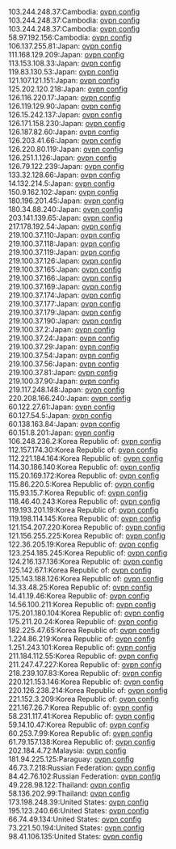 103.244.248.37:Cambodia: [ovpn config](vpn/103_244_248_37.ovpn)  
103.244.248.37:Cambodia: [ovpn config](vpn/103_244_248_37.ovpn)  
103.244.248.37:Cambodia: [ovpn config](vpn/103_244_248_37.ovpn)  
58.97.192.156:Cambodia: [ovpn config](vpn/58_97_192_156.ovpn)  
106.137.255.81:Japan: [ovpn config](vpn/106_137_255_81.ovpn)  
111.168.129.209:Japan: [ovpn config](vpn/111_168_129_209.ovpn)  
113.153.108.33:Japan: [ovpn config](vpn/113_153_108_33.ovpn)  
119.83.130.53:Japan: [ovpn config](vpn/119_83_130_53.ovpn)  
121.107.121.151:Japan: [ovpn config](vpn/121_107_121_151.ovpn)  
125.202.120.218:Japan: [ovpn config](vpn/125_202_120_218.ovpn)  
126.116.220.17:Japan: [ovpn config](vpn/126_116_220_17.ovpn)  
126.119.129.90:Japan: [ovpn config](vpn/126_119_129_90.ovpn)  
126.15.242.137:Japan: [ovpn config](vpn/126_15_242_137.ovpn)  
126.171.158.230:Japan: [ovpn config](vpn/126_171_158_230.ovpn)  
126.187.82.60:Japan: [ovpn config](vpn/126_187_82_60.ovpn)  
126.203.41.66:Japan: [ovpn config](vpn/126_203_41_66.ovpn)  
126.220.80.119:Japan: [ovpn config](vpn/126_220_80_119.ovpn)  
126.251.1.126:Japan: [ovpn config](vpn/126_251_1_126.ovpn)  
126.79.122.239:Japan: [ovpn config](vpn/126_79_122_239.ovpn)  
133.32.128.66:Japan: [ovpn config](vpn/133_32_128_66.ovpn)  
14.132.214.5:Japan: [ovpn config](vpn/14_132_214_5.ovpn)  
150.9.162.102:Japan: [ovpn config](vpn/150_9_162_102.ovpn)  
180.196.201.45:Japan: [ovpn config](vpn/180_196_201_45.ovpn)  
180.34.88.240:Japan: [ovpn config](vpn/180_34_88_240.ovpn)  
203.141.139.65:Japan: [ovpn config](vpn/203_141_139_65.ovpn)  
217.178.192.54:Japan: [ovpn config](vpn/217_178_192_54.ovpn)  
219.100.37.110:Japan: [ovpn config](vpn/219_100_37_110.ovpn)  
219.100.37.118:Japan: [ovpn config](vpn/219_100_37_118.ovpn)  
219.100.37.119:Japan: [ovpn config](vpn/219_100_37_119.ovpn)  
219.100.37.126:Japan: [ovpn config](vpn/219_100_37_126.ovpn)  
219.100.37.165:Japan: [ovpn config](vpn/219_100_37_165.ovpn)  
219.100.37.166:Japan: [ovpn config](vpn/219_100_37_166.ovpn)  
219.100.37.169:Japan: [ovpn config](vpn/219_100_37_169.ovpn)  
219.100.37.174:Japan: [ovpn config](vpn/219_100_37_174.ovpn)  
219.100.37.177:Japan: [ovpn config](vpn/219_100_37_177.ovpn)  
219.100.37.179:Japan: [ovpn config](vpn/219_100_37_179.ovpn)  
219.100.37.190:Japan: [ovpn config](vpn/219_100_37_190.ovpn)  
219.100.37.2:Japan: [ovpn config](vpn/219_100_37_2.ovpn)  
219.100.37.24:Japan: [ovpn config](vpn/219_100_37_24.ovpn)  
219.100.37.29:Japan: [ovpn config](vpn/219_100_37_29.ovpn)  
219.100.37.54:Japan: [ovpn config](vpn/219_100_37_54.ovpn)  
219.100.37.56:Japan: [ovpn config](vpn/219_100_37_56.ovpn)  
219.100.37.81:Japan: [ovpn config](vpn/219_100_37_81.ovpn)  
219.100.37.90:Japan: [ovpn config](vpn/219_100_37_90.ovpn)  
219.117.248.148:Japan: [ovpn config](vpn/219_117_248_148.ovpn)  
220.208.166.240:Japan: [ovpn config](vpn/220_208_166_240.ovpn)  
60.122.27.61:Japan: [ovpn config](vpn/60_122_27_61.ovpn)  
60.127.54.5:Japan: [ovpn config](vpn/60_127_54_5.ovpn)  
60.138.163.84:Japan: [ovpn config](vpn/60_138_163_84.ovpn)  
60.151.8.201:Japan: [ovpn config](vpn/60_151_8_201.ovpn)  
106.248.236.2:Korea Republic of: [ovpn config](vpn/106_248_236_2.ovpn)  
112.157.174.30:Korea Republic of: [ovpn config](vpn/112_157_174_30.ovpn)  
112.221.184.164:Korea Republic of: [ovpn config](vpn/112_221_184_164.ovpn)  
114.30.186.140:Korea Republic of: [ovpn config](vpn/114_30_186_140.ovpn)  
115.20.169.172:Korea Republic of: [ovpn config](vpn/115_20_169_172.ovpn)  
115.86.220.5:Korea Republic of: [ovpn config](vpn/115_86_220_5.ovpn)  
115.93.15.7:Korea Republic of: [ovpn config](vpn/115_93_15_7.ovpn)  
118.46.40.243:Korea Republic of: [ovpn config](vpn/118_46_40_243.ovpn)  
119.193.201.19:Korea Republic of: [ovpn config](vpn/119_193_201_19.ovpn)  
119.198.114.145:Korea Republic of: [ovpn config](vpn/119_198_114_145.ovpn)  
121.154.207.220:Korea Republic of: [ovpn config](vpn/121_154_207_220.ovpn)  
121.156.255.225:Korea Republic of: [ovpn config](vpn/121_156_255_225.ovpn)  
122.36.205.19:Korea Republic of: [ovpn config](vpn/122_36_205_19.ovpn)  
123.254.185.245:Korea Republic of: [ovpn config](vpn/123_254_185_245.ovpn)  
124.216.137.136:Korea Republic of: [ovpn config](vpn/124_216_137_136.ovpn)  
125.142.67.1:Korea Republic of: [ovpn config](vpn/125_142_67_1.ovpn)  
125.143.188.126:Korea Republic of: [ovpn config](vpn/125_143_188_126.ovpn)  
14.33.48.25:Korea Republic of: [ovpn config](vpn/14_33_48_25.ovpn)  
14.41.19.46:Korea Republic of: [ovpn config](vpn/14_41_19_46.ovpn)  
14.56.100.211:Korea Republic of: [ovpn config](vpn/14_56_100_211.ovpn)  
175.201.180.104:Korea Republic of: [ovpn config](vpn/175_201_180_104.ovpn)  
175.211.20.24:Korea Republic of: [ovpn config](vpn/175_211_20_24.ovpn)  
182.225.47.65:Korea Republic of: [ovpn config](vpn/182_225_47_65.ovpn)  
1.224.86.219:Korea Republic of: [ovpn config](vpn/1_224_86_219.ovpn)  
1.251.243.101:Korea Republic of: [ovpn config](vpn/1_251_243_101.ovpn)  
211.184.112.55:Korea Republic of: [ovpn config](vpn/211_184_112_55.ovpn)  
211.247.47.227:Korea Republic of: [ovpn config](vpn/211_247_47_227.ovpn)  
218.239.107.83:Korea Republic of: [ovpn config](vpn/218_239_107_83.ovpn)  
220.121.153.146:Korea Republic of: [ovpn config](vpn/220_121_153_146.ovpn)  
220.126.238.214:Korea Republic of: [ovpn config](vpn/220_126_238_214.ovpn)  
221.152.3.209:Korea Republic of: [ovpn config](vpn/221_152_3_209.ovpn)  
221.167.26.7:Korea Republic of: [ovpn config](vpn/221_167_26_7.ovpn)  
58.231.117.41:Korea Republic of: [ovpn config](vpn/58_231_117_41.ovpn)  
59.14.10.47:Korea Republic of: [ovpn config](vpn/59_14_10_47.ovpn)  
60.253.7.99:Korea Republic of: [ovpn config](vpn/60_253_7_99.ovpn)  
61.79.157.138:Korea Republic of: [ovpn config](vpn/61_79_157_138.ovpn)  
202.184.4.72:Malaysia: [ovpn config](vpn/202_184_4_72.ovpn)  
181.94.225.125:Paraguay: [ovpn config](vpn/181_94_225_125.ovpn)  
46.73.7.218:Russian Federation: [ovpn config](vpn/46_73_7_218.ovpn)  
84.42.76.102:Russian Federation: [ovpn config](vpn/84_42_76_102.ovpn)  
49.228.98.122:Thailand: [ovpn config](vpn/49_228_98_122.ovpn)  
58.136.202.99:Thailand: [ovpn config](vpn/58_136_202_99.ovpn)  
173.198.248.39:United States: [ovpn config](vpn/173_198_248_39.ovpn)  
195.123.240.66:United States: [ovpn config](vpn/195_123_240_66.ovpn)  
66.74.49.134:United States: [ovpn config](vpn/66_74_49_134.ovpn)  
73.221.50.194:United States: [ovpn config](vpn/73_221_50_194.ovpn)  
98.41.106.135:United States: [ovpn config](vpn/98_41_106_135.ovpn)  
